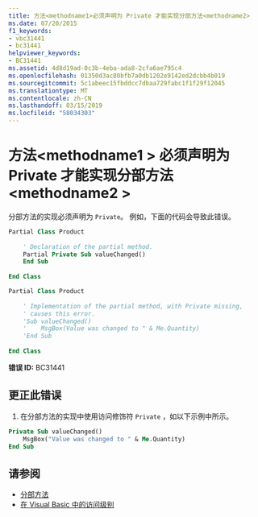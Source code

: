 ```yaml
---
title: 方法<methodname1>必须声明为 Private 才能实现分部方法<methodname2>
ms.date: 07/20/2015
f1_keywords:
- vbc31441
- bc31441
helpviewer_keywords:
- BC31441
ms.assetid: 4d8d19ad-0c3b-4eba-ada8-2cfa6ae795c4
ms.openlocfilehash: 01350d3ac80bfb7a0db1202e9142ed2dcbb4b019
ms.sourcegitcommit: 5c1abeec15fbddcc7dbaa729fabc1f1f29f12045
ms.translationtype: MT
ms.contentlocale: zh-CN
ms.lasthandoff: 03/15/2019
ms.locfileid: "58034303"
---
```

# <a name="method-methodname1-must-be-declared-private-in-order-to-implement-partial-method-methodname2"></a>方法\<methodname1 > 必须声明为 Private 才能实现分部方法\<methodname2 >
分部方法的实现必须声明为 `Private`。 例如，下面的代码会导致此错误。  
  
```vb  
Partial Class Product  
  
    ' Declaration of the partial method.  
    Partial Private Sub valueChanged()  
    End Sub  
  
End Class  
```  
  
```vb  
Partial Class Product  
  
    ' Implementation of the partial method, with Private missing,   
    ' causes this error.   
    'Sub valueChanged()  
    '    MsgBox(Value was changed to " & Me.Quantity)  
    'End Sub  
  
End Class  
```  
  
 **错误 ID:** BC31441  
  
## <a name="to-correct-this-error"></a>更正此错误  
  
1.  在分部方法的实现中使用访问修饰符 `Private` ，如以下示例中所示。  
  
```vb  
Private Sub valueChanged()  
    MsgBox("Value was changed to " & Me.Quantity)  
End Sub  
```  
  
## <a name="see-also"></a>请参阅

- [分部方法](../../visual-basic/programming-guide/language-features/procedures/partial-methods.md)
- [在 Visual Basic 中的访问级别](../../visual-basic/programming-guide/language-features/declared-elements/access-levels.md)
